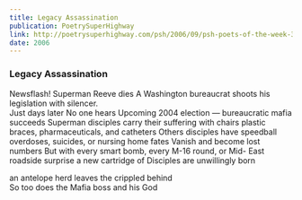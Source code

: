 ```yaml
---
title: Legacy Assassination
publication: PoetrySuperHighway
link: http://poetrysuperhighway.com/psh/2006/09/psh-poets-of-the-week-364/
date: 2006
---
```


### Legacy Assassination

Newsflash! Superman Reeve dies A Washington bureaucrat shoots his legislation with silencer.   
Just days later No one hears
Upcoming 2004 election — bureaucratic mafia succeeds
Superman disciples carry their suffering
with chairs plastic braces, pharmaceuticals, and catheters
Others disciples have speedball overdoses, suicides, or nursing home fates Vanish and become lost numbers
But with every smart bomb, every M-16 round, or Mid- East roadside surprise
a new cartridge of Disciples are unwillingly born

an antelope herd leaves the crippled behind   
So too does the Mafia boss and his God
